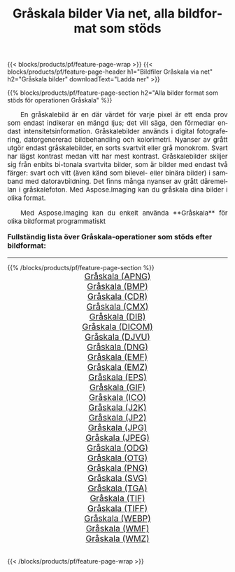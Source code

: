 ﻿---
title: Gråskala bilder Via net, alla bildformat som stöds 
weight: 3920
url: /sv/net/grayscale/ 
lang: sv
langdirlevel: 2
locales: zh-hans,ja,it,ru,de,es,fr,nl,id,lt,pl,pt,vi,tr,ko,zh-hant,ar,hi,th,sv,cs,uk,he
description: Med Aspose.Imaging kan du enkelt Gråskala bilder via net
---

{{< blocks/products/pf/feature-page-wrap >}}
{{< blocks/products/pf/feature-page-header h1="Bildfiler Gråskala via net" h2="Gråskala bilder" downloadText="Ladda ner" >}}


{{% blocks/products/pf/feature-page-section  h2="Alla bilder format som stöds för operationen Gråskala" %}}
<p align="justify" style="text-indent:2em;font-size:15px;">
En gråskalebild är en där värdet för varje pixel är ett enda prov som endast indikerar en mängd ljus; det vill säga, den förmedlar endast intensitetsinformation. Gråskalebilder används i digital fotografering, datorgenererad bildbehandling och kolorimetri. Nyanser av grått utgör endast gråskalebilder, en sorts svartvit eller grå monokrom. Svart har lägst kontrast medan vitt har mest kontrast. Gråskalebilder skiljer sig från enbits bi-tonala svartvita bilder, som är bilder med endast två färger: svart och vitt (även känd som bilevel- eller binära bilder) i samband med datoravbildning. Det finns många nyanser av grått däremellan i gråskalefoton. Med Aspose.Imaging kan du gråskala dina bilder i olika format.
</p>
<p align="justify" style="text-indent:2em;font-size:15px;">
Med Aspose.Imaging kan du enkelt använda **Gråskala** för olika bildformat programmatiskt
</p>
<h3 style="margin-top:16px;">
Fullständig lista över Gråskala-operationer som stöds efter bildformat:
</h3>
<hr/>
{{% /blocks/products/pf/feature-page-section %}}
<div class="container-fluid productfamilypage bg-gray">
    <div class="convertypes bg-gray agp-content section">
        <div class="container">
		<div class="row other-converters" style="gap: 10px;font-size: 19px;text-align:center;">
		    <div class='col-md-3 other-converter remove-lp remove-rp'><a href="/imaging/sv/net/grayscale/apng/" style="padding:15px;">Gråskala (APNG)</a></div><div class='col-md-3 other-converter remove-lp remove-rp'><a href="/imaging/sv/net/grayscale/bmp/" style="padding:15px;">Gråskala (BMP)</a></div><div class='col-md-3 other-converter remove-lp remove-rp'><a href="/imaging/sv/net/grayscale/cdr/" style="padding:15px;">Gråskala (CDR)</a></div><div class='col-md-3 other-converter remove-lp remove-rp'><a href="/imaging/sv/net/grayscale/cmx/" style="padding:15px;">Gråskala (CMX)</a></div><div class='col-md-3 other-converter remove-lp remove-rp'><a href="/imaging/sv/net/grayscale/dib/" style="padding:15px;">Gråskala (DIB)</a></div><div class='col-md-3 other-converter remove-lp remove-rp'><a href="/imaging/sv/net/grayscale/dicom/" style="padding:15px;">Gråskala (DICOM)</a></div><div class='col-md-3 other-converter remove-lp remove-rp'><a href="/imaging/sv/net/grayscale/djvu/" style="padding:15px;">Gråskala (DJVU)</a></div><div class='col-md-3 other-converter remove-lp remove-rp'><a href="/imaging/sv/net/grayscale/dng/" style="padding:15px;">Gråskala (DNG)</a></div><div class='col-md-3 other-converter remove-lp remove-rp'><a href="/imaging/sv/net/grayscale/emf/" style="padding:15px;">Gråskala (EMF)</a></div><div class='col-md-3 other-converter remove-lp remove-rp'><a href="/imaging/sv/net/grayscale/emz/" style="padding:15px;">Gråskala (EMZ)</a></div><div class='col-md-3 other-converter remove-lp remove-rp'><a href="/imaging/sv/net/grayscale/eps/" style="padding:15px;">Gråskala (EPS)</a></div><div class='col-md-3 other-converter remove-lp remove-rp'><a href="/imaging/sv/net/grayscale/gif/" style="padding:15px;">Gråskala (GIF)</a></div><div class='col-md-3 other-converter remove-lp remove-rp'><a href="/imaging/sv/net/grayscale/ico/" style="padding:15px;">Gråskala (ICO)</a></div><div class='col-md-3 other-converter remove-lp remove-rp'><a href="/imaging/sv/net/grayscale/j2k/" style="padding:15px;">Gråskala (J2K)</a></div><div class='col-md-3 other-converter remove-lp remove-rp'><a href="/imaging/sv/net/grayscale/jp2/" style="padding:15px;">Gråskala (JP2)</a></div><div class='col-md-3 other-converter remove-lp remove-rp'><a href="/imaging/sv/net/grayscale/jpg/" style="padding:15px;">Gråskala (JPG)</a></div><div class='col-md-3 other-converter remove-lp remove-rp'><a href="/imaging/sv/net/grayscale/jpeg/" style="padding:15px;">Gråskala (JPEG)</a></div><div class='col-md-3 other-converter remove-lp remove-rp'><a href="/imaging/sv/net/grayscale/odg/" style="padding:15px;">Gråskala (ODG)</a></div><div class='col-md-3 other-converter remove-lp remove-rp'><a href="/imaging/sv/net/grayscale/otg/" style="padding:15px;">Gråskala (OTG)</a></div><div class='col-md-3 other-converter remove-lp remove-rp'><a href="/imaging/sv/net/grayscale/png/" style="padding:15px;">Gråskala (PNG)</a></div><div class='col-md-3 other-converter remove-lp remove-rp'><a href="/imaging/sv/net/grayscale/svg/" style="padding:15px;">Gråskala (SVG)</a></div><div class='col-md-3 other-converter remove-lp remove-rp'><a href="/imaging/sv/net/grayscale/tga/" style="padding:15px;">Gråskala (TGA)</a></div><div class='col-md-3 other-converter remove-lp remove-rp'><a href="/imaging/sv/net/grayscale/tif/" style="padding:15px;">Gråskala (TIF)</a></div><div class='col-md-3 other-converter remove-lp remove-rp'><a href="/imaging/sv/net/grayscale/tiff/" style="padding:15px;">Gråskala (TIFF)</a></div><div class='col-md-3 other-converter remove-lp remove-rp'><a href="/imaging/sv/net/grayscale/webp/" style="padding:15px;">Gråskala (WEBP)</a></div><div class='col-md-3 other-converter remove-lp remove-rp'><a href="/imaging/sv/net/grayscale/wmf/" style="padding:15px;">Gråskala (WMF)</a></div><div class='col-md-3 other-converter remove-lp remove-rp'><a href="/imaging/sv/net/grayscale/wmz/" style="padding:15px;">Gråskala (WMZ)</a></div>
                </div>
        </div>
    </div>
</div>
<br/>

{{< /blocks/products/pf/feature-page-wrap >}}
